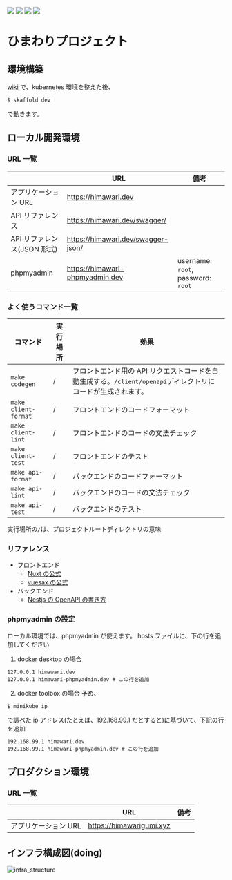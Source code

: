 ![](https://github.com/YoshijiFujiwara/himawari-project/workflows/deploy-client/badge.svg)
![](https://github.com/YoshijiFujiwara/himawari-project/workflows/deploy-node/badge.svg)
![](https://github.com/YoshijiFujiwara/himawari-project/workflows/test-client/badge.svg)
![](https://github.com/YoshijiFujiwara/himawari-project/workflows/test-node/badge.svg)

# ひまわりプロジェクト

## 環境構築

[wiki](https://github.com/YoshijiFujiwara/himawari-project/wiki) で、kubernetes 環境を整えた後、

```
$ skaffold dev
```

で動きます。

## ローカル開発環境

### URL 一覧

|                             | URL                                | 備考                               |
| --------------------------- | ---------------------------------- | ---------------------------------- |
| アプリケーション URL        | https://himawari.dev               |                                    |
| API リファレンス            | https://himawari.dev/swagger/      |                                    |
| API リファレンス(JSON 形式) | https://himawari.dev/swagger-json/ |                                    |
| phpmyadmin                  | https://himawari-phpmyadmin.dev    | username: `root`, password: `root` |

### よく使うコマンド一覧

| コマンド             | 実行場所 | 効果                                                                                                         |
| -------------------- | -------- | ------------------------------------------------------------------------------------------------------------ |
| `make codegen`       | /        | フロントエンド用の API リクエストコードを自動生成する。`/client/openapi`ディレクトリにコードが生成されます。 |
| `make client-format` | /        | フロントエンドのコードフォーマット                                                                           |
| `make client-lint`   | /        | フロントエンドのコードの文法チェック                                                                         |
| `make client-test`   | /        | フロントエンドのテスト                                                                                       |
| `make api-format`    | /        | バックエンドのコードフォーマット                                                                             |
| `make api-lint`      | /        | バックエンドのコードの文法チェック                                                                           |
| `make api-test`      | /        | バックエンドのテスト                                                                                         |

実行場所の`/`は、プロジェクトルートディレクトリの意味

### リファレンス

- フロントエンド
  - [Nuxt の公式](https://nuxtjs.org/)
  - [vuesax の公式](https://lusaxweb.github.io/vuesax/)
- バックエンド
  - [Nestjs の OpenAPI の書き方](https://docs.nestjs.com/recipes/swagger)

### phpmyadmin の設定

ローカル環境では、phpmyadmin が使えます。
hosts ファイルに、下の行を追加してください

1. docker desktop の場合

```
127.0.0.1 himawari.dev
127.0.0.1 himawari-phpmyadmin.dev # この行を追加
```

2. docker toolbox の場合
   予め、

```
$ minikube ip
```

で調べた ip アドレス(たとえば、192.168.99.1 だとすると)に基づいて、下記の行を追加

```
192.168.99.1 himawari.dev
192.168.99.1 himawari-phpmyadmin.dev # この行を追加
```

## プロダクション環境

### URL 一覧

|                      | URL                      | 備考 |
| -------------------- | ------------------------ | ---- |
| アプリケーション URL | https://himawarigumi.xyz |      |

## インフラ構成図(doing)

![infra_structure](https://user-images.githubusercontent.com/35862303/82797210-bc134180-9eb1-11ea-88d6-f0bb8c56f833.jpg)
